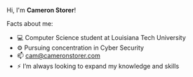 Hi, I'm **Cameron Storer**!

Facts about me:
- 💻 Computer Science student at Louisiana Tech University
- ⚙️ Pursuing concentration in Cyber Security
- 📫 cam@cameronstorer.com
- ⚡ I’m always looking to expand my knowledge and skills
